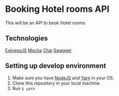 # Booking Hotel rooms API
This will be an API to book Hotel rooms

## Technologies ##

[ExpressJS](https://expressjs.com/) 
[Mocha](https://mochajs.org/)
[Chai](http://www.chaijs.com/)
[Swagger](https://swagger.io)

## Setting up develop environment ##

1. Make sure you have [NodeJS](https://nodejs.org/en/) and [Yarn](https://yarnpkg.com/en/) in your OS.
2. Clone this repository in your local machine.
3. Run `$ yarn`

